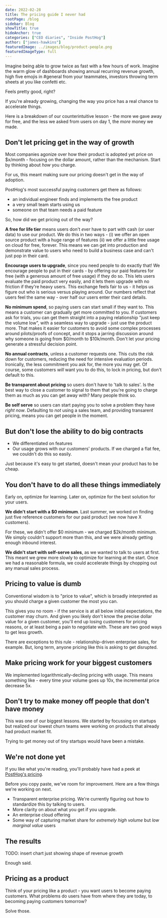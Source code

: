 ```yaml
---
date: 2022-02-28
title: The pricing guide I never had
rootPage: /blog
sidebar: Blog
showTitle: true
hideAnchor: true
categories: ["CEO diaries", "Inside PostHog"]
author: ["james-hawkins"]
featuredImage: ../images/blog/product-people.png
featuredImageType: full
---
```


Imagine being able to grow twice as fast with a few hours of work. Imagine the warm glow of dashboards showing annual recurring revenue growth, high five emojis in #general from your teammates, investors throwing term sheets at you like confetti etc.

Feels pretty good, right?

If you're already growing, changing the way you price has a real chance to accelerate things. 

Here is a breakdown of our counterintuitive lesson - the more we gave away for free, and the less we asked from users on day 1, the _more_ money we made.

## Don't let pricing get in the way of growth

Most companies agonize over how their product is adopted yet price on $x/month - focusing on the dollar amount, rather than the mechanism. Start by thinking about _how_ you charge.

For us, this meant making sure our pricing doesn't get in the way of adoption.

PostHog's most successful paying customers get there as follows:

* an individual engineer finds and implements the free product
* a very small team starts using us
* someone on that team needs a paid feature

So, how did we get pricing out of the way?

**A free for life tier** means users don't _ever_ have to part with cash (or user data) to use our product. We do this in two ways - (i) we offer an open source product with a huge range of features (ii) we offer a little free usage on cloud for free, forever. This means we can get into production and demonstrate value to users who need to build a business case and can't just pop in their card.

**Encourage users to upgrade**, since you need people to do exactly that! We encourage people to put in their cards - by offering our paid features for free (with a generous amount of free usage) if they do so. This lets users evaluate the paid product very easily, and it lets them upgrade with no friction if they're heavy users. This exchange feels fair to us - it helps us figure out who is serious versus playing around. Our numbers reflect that users feel the same way - over half our users enter their card details.

**No minimum spend**, so paying users can start small if they want to. This means a customer can gradually get more committed to you. If customers ask for trials, you can get them straight into a paying relationship "just keep the volume low", with a seamless way to upgrade - just use the product more. That makes it easier for customers to avoid some complex processes around pilots/proofs of concept, and it stops a jarring discussion around why someone is going from $0/month to $10k/month. Don't let your pricing generate a stressful decision point.

**No annual contracts**, unless a customer requests one. This cuts the risk down for customers, reducing the need for intensive evaluation periods. Ironically, the less commitment you ask for, the more you may get. Of course, some customers _will_ want you to do this, to lock in pricing, but don't default to this.

**Be transparent about pricing** so users don't have to 'talk to sales'. Is the best way to close a customer to signal to them that you're going to charge them as much as you can get away with? Many people think so.

**Be self serve** so users can start paying you to solve a problem they have _right now_. Defaulting to _not_ using a sales team, and providing transarent pricing, means you can get people in the moment.

## But don't lose the ability to do big contracts

* We differentiated on features
* Our usage grows with our customers' products. If we charged a flat fee, we couldn't do this so easily.

Just because it's easy to get started, doesn't mean your product has to be cheap.

## You don't have to do all these things immediately

Early on, optimize for learning. Later on, optimize for the best solution for your users.

**We didn't start with a $0 minimum**. Last summer, we worked on finding just five reference customers for our paid product (we now have X customers).

For these, we didn't offer $0 minimum - we charged $2k/month minimum. We simply couldn't support more than this, and we were already getting enough inbound interest.

**We didn't start with self-serve sales**, as we wanted to talk to users at first. This meant we grew more slowly to optimize for learning at the start. Once we had a reasonable formula, we could accelerate things by chopping out any manual sales process.

## Pricing to value is dumb

Conventional wisdom is to "price to value", which is broadly interpreted as you should charge a given customer the most you can.

This gives you no room - if the service is at all below initial expectations, the customer may churn. And given you likely don't know the precise dollar value for a given customer, you'll end up losing customers for pricing reasons, or at least being a pain to negotiate with. These are two good ways to get less growth. 

There are exceptions to this rule - relationship-driven enterprise sales, for example. But, long term, anyone pricing like this is asking to get disrupted.

## Make pricing work for your biggest customers

We implemented logarithmically-decling pricing with usage. This means something like - every time your volume goes up 10x, the incremental price decrease 5x.

## Don't try to make money off people that don't have money

This was one of our biggest lessons. We started by focussing on startups but realized our lowest churn teams were working on products that already had product market fit.

Trying to get money out of tiny startups would have been a mistake.

## We're not done yet

If you like what you're reading, you'll probably have had a peek at [PostHog's pricing](../pricing).

Before you copy paste, we've room for improvement. Here are a few things we're working on next.

* Transparent enterprise pricing. We're currently figuring out how to standardize this by talking to users.
* More clarity on about what you get if you upgrade.
* An enterprise cloud offering
* Some way of capturing market share for _extremely high volume_ but _low marginal value_ users

## The results

TODO: insert chart just showing shape of revenue growth

Enough said.

## Pricing as a product

Think of your pricing like a product - you want users to become paying customers. What problems do users have from where they are today, to becoming paying customers tomorrow?

Solve those.
